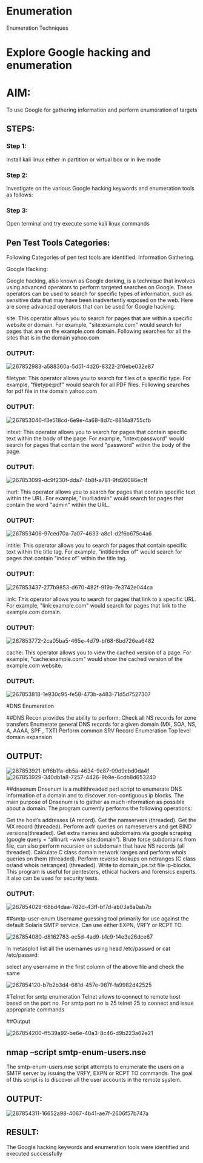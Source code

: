 # Enumeration
Enumeration Techniques

# Explore Google hacking and enumeration 

# AIM:

To use Google for gathering information and perform enumeration of targets

## STEPS:

### Step 1:

Install kali linux either in partition or virtual box or in live mode

### Step 2:

Investigate on the various Google hacking keywords and enumeration tools as follows:


### Step 3:
Open terminal and try execute some kali linux commands

## Pen Test Tools Categories:  

Following Categories of pen test tools are identified:
Information Gathering.

Google Hacking:

Google hacking, also known as Google dorking, is a technique that involves using advanced operators to perform targeted searches on Google. These operators can be used to search for specific types of information, such as sensitive data that may have been inadvertently exposed on the web. Here are some advanced operators that can be used for Google hacking:

site: This operator allows you to search for pages that are within a specific website or domain. For example, "site:example.com" would search for pages that are on the example.com domain.
Following searches for all the sites that is in the domain yahoo.com

### OUTPUT:
![267852983-a588360a-5d51-4d26-8322-2f6ebe032e87](https://github.com/Sudharsanram/Enumeration/assets/119393980/b45d11d4-e464-4102-a807-3bed5ef64bce)


filetype: This operator allows you to search for files of a specific type. For example, "filetype:pdf" would search for all PDF files.
Following searches for pdf file in the domain yahoo.com

### OUTPUT:

![267853046-f3e518cd-6e9e-4a68-8d7c-8814a8755cfb](https://github.com/Sudharsanram/Enumeration/assets/119393980/fd91be7f-f94d-434a-8a49-01b0d46d55ca)


intext: This operator allows you to search for pages that contain specific text within the body of the page. For example, "intext:password" would search for pages that contain the word "password" within the body of the page.

### OUTPUT:

![267853099-dc9f230f-dda7-4b8f-a781-9fd26086ec1f](https://github.com/Sudharsanram/Enumeration/assets/119393980/14a42e7b-a0dc-42af-88de-400e268dca45)

inurl: This operator allows you to search for pages that contain specific text within the URL. For example, "inurl:admin" would search for pages that contain the word "admin" within the URL.

### OUTPUT:

![267853406-97ced70a-7a07-4633-a8c1-d2f6b675c4a6](https://github.com/Sudharsanram/Enumeration/assets/119393980/bc37795f-0975-4b29-a1dd-f4302b116474)


intitle: This operator allows you to search for pages that contain specific text within the title tag. For example, "intitle:index of" would search for pages that contain "index of" within the title tag.

### OUTPUT:

![267853437-277b9853-d670-482f-919a-7e3742e044ca](https://github.com/Sudharsanram/Enumeration/assets/119393980/05161b04-30ec-4f75-a6ac-2ebc2e1068ef)


link: This operator allows you to search for pages that link to a specific URL. For example, "link:example.com" would search for pages that link to the example.com domain.

### OUTPUT:
![267853772-2ca05ba5-465e-4d79-bf68-8bd726ea6482](https://github.com/Sudharsanram/Enumeration/assets/119393980/3b95cf5a-b918-4946-937a-3c760d857beb)



cache: This operator allows you to view the cached version of a page. For example, "cache:example.com" would show the cached version of the example.com website.

### OUTPUT:
 
 ![267853818-1e930c95-fe58-473b-a483-71d5d7527307](https://github.com/Sudharsanram/Enumeration/assets/119393980/2e49f8f8-88ca-43bc-a4b6-39a17d5d1a57)

#DNS Enumeration


##DNS Recon
provides the ability to perform:
Check all NS records for zone transfers
Enumerate general DNS records for a given domain (MX, SOA, NS, A, AAAA, SPF , TXT)
Perform common SRV Record Enumeration
Top level domain expansion
## OUTPUT:

![267853921-bff6b1fa-db5a-4634-9e87-09d9ebd0da4f](https://github.com/Sudharsanram/Enumeration/assets/119393980/5640f904-3892-4d53-a667-3ba376b5f9d1)
![267853929-340db1a8-7257-4426-9b9e-6cdb8d653240](https://github.com/Sudharsanram/Enumeration/assets/119393980/545f433d-ffc2-4de6-9569-459b3069d1cf)

##dnsenum
Dnsenum is a multithreaded perl script to enumerate DNS information of a domain and to discover non-contiguous ip blocks. The main purpose of Dnsenum is to gather as much information as possible about a domain. The program currently performs the following operations:

Get the host’s addresses (A record).
Get the namservers (threaded).
Get the MX record (threaded).
Perform axfr queries on nameservers and get BIND versions(threaded).
Get extra names and subdomains via google scraping (google query = “allinurl: -www site:domain”).
Brute force subdomains from file, can also perform recursion on subdomain that have NS records (all threaded).
Calculate C class domain network ranges and perform whois queries on them (threaded).
Perform reverse lookups on netranges (C class or/and whois netranges) (threaded).
Write to domain_ips.txt file ip-blocks.
This program is useful for pentesters, ethical hackers and forensics experts. It also can be used for security tests.

### OUTPUT:
![267854029-68bd4daa-782d-43ff-bf7d-ab03a8a0ab7b](https://github.com/Sudharsanram/Enumeration/assets/119393980/8307245a-86ac-4f80-bc3d-bec43eadefd4)


##smtp-user-enum
Username guessing tool primarily for use against the default Solaris SMTP service. Can use either EXPN, VRFY or RCPT TO.

![267854080-d8162783-ec5d-4ad9-b1c9-14e3e26dce67](https://github.com/Sudharsanram/Enumeration/assets/119393980/52a47529-c60d-40e1-a97e-02acc5d16cd1)


In metasploit list all the usernames using head /etc/passwd or cat /etc/passwd:

select any username in the first column of the above file and check the same

![267854120-b7b2b3d4-681d-457e-987f-fa9982d42525](https://github.com/Sudharsanram/Enumeration/assets/119393980/59e027ae-e7d3-49bc-9066-012bd4f76af9)


#Telnet for smtp enumeration
Telnet allows to connect to remote host based on the port no. For smtp port no is 25
telnet <host address> 25 to connect
and issue appropriate commands
  
 ##Output
  
  ![267854200-ff539a92-be6e-40a3-8c46-d9b223a62e21](https://github.com/Sudharsanram/Enumeration/assets/119393980/d33f7aaa-b486-43f3-8e62-064d046dda40)

  

## nmap –script smtp-enum-users.nse <hostname>

The smtp-enum-users.nse script attempts to enumerate the users on a SMTP server by issuing the VRFY, EXPN or RCPT TO commands. The goal of this script is to discover all the user accounts in the remote system.


## OUTPUT:

![267854311-16652a98-4067-4b41-ae7f-2606f57b747a](https://github.com/Sudharsanram/Enumeration/assets/119393980/27fd7be4-b1c1-4ebf-bdcb-ee0f36d3e893)


## RESULT:
The Google hacking keywords and enumeration tools were identified and executed successfully

